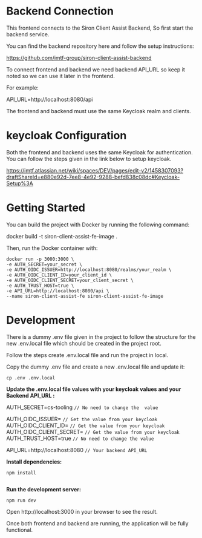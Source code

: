 # Backend Connection
 
This frontend connects to the Siron Client Assist Backend, So first start the backend service.
 
You can find the backend repository here and follow the setup instructions:
 
https://github.com/imtf-group/siron-client-assist-backend
 
To connect frontend and backend we need backend API_URL so keep it noted so we can use it later in the frontend.

For example:

API_URL=http://localhost:8080/api
 
The frontend and backend must use the same Keycloak realm and clients.



 
# keycloak Configuration
 
Both the frontend and backend uses the same Keycloak for authentication. You can follow the steps given in the link below to setup keycloak.

https://imtf.atlassian.net/wiki/spaces/DEV/pages/edit-v2/1458307093?draftShareId=e880e92d-7ee8-4e92-9288-befd838c08dc#Keycloak-Setup%3A


# Getting Started
 
You can build the project with Docker by running the following command:
 
docker build -t siron-client-assist-fe-image .
 
 
Then, run the Docker container with:
```
docker run -p 3000:3000 \
-e AUTH_SECRET=your_secret \
-e AUTH_OIDC_ISSUER=http://localhost:8080/realms/your_realm \
-e AUTH_OIDC_CLIENT_ID=your_client_id \
-e AUTH_OIDC_CLIENT_SECRET=your_client_secret \
-e AUTH_TRUST_HOST=true \
-e API_URL=http://localhost:8080/api \
--name siron-client-assist-fe siron-client-assist-fe-image
```


# Development

There is a dummy .env file given in the project to follow the structure for the new .env.local file which should be created in the project root.

Follow the steps create .env.local file and run the project in local.
 
Copy the dummy .env file and create a new .env.local file and update it:
```
cp .env .env.local
```
 
**Update the .env.local file values with your keycloak values and your Backend API_URL :**

AUTH_SECRET=cs-tooling  `// No need to change the  value`

AUTH_OIDC_ISSUER= `// Get the value from your keycloak`
AUTH_OIDC_CLIENT_ID= `// Get the value from your keycloak`
AUTH_OIDC_CLIENT_SECRET= `// Get the value from your keycloak`
AUTH_TRUST_HOST=true `// No need to change the value`
 
API_URL=http://localhost:8080 `// Your backend API_URL`


**Install dependencies:**
```
npm install
 
```
**Run the development server:**
```
npm run dev
```
 
Open http://localhost:3000  in your browser to see the result.
 
Once both frontend and backend are running, the application will be fully functional.
 

